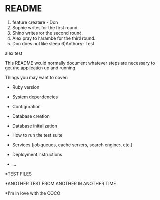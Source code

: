 # README


1) feature creature - Don
2) Sophie writes for the first round. 
3) Shino writes for the second round. 
4) Alex pray to harambe for the third round.
5) Don does not like sleep
6)Anthony- Test


alex test

This README would normally document whatever steps are necessary to get the
application up and running.

Things you may want to cover:

* Ruby version

* System dependencies

* Configuration

* Database creation

* Database initialization

* How to run the test suite

* Services (job queues, cache servers, search engines, etc.)

* Deployment instructions

* ...

*TEST FILES

*ANOTHER TEST FROM ANOTHER IN ANOTHER TIME 

*I'm in love with the COCO